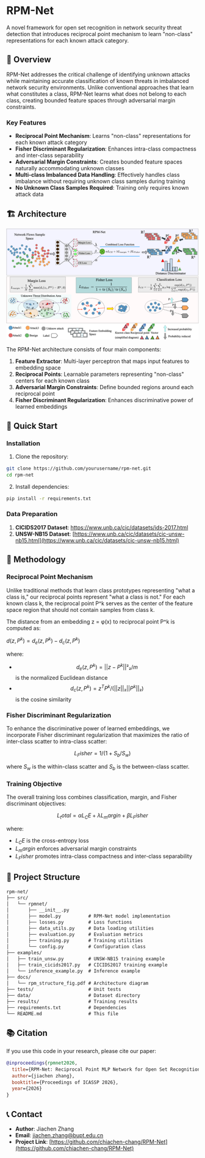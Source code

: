 # RPM-Net
A novel framework for open set recognition in network security threat detection that introduces reciprocal point mechanism to learn "non-class" representations for each known attack category.
## 🎯 Overview

RPM-Net addresses the critical challenge of identifying unknown attacks while maintaining accurate classification of known threats in imbalanced network security environments. Unlike conventional approaches that learn what constitutes a class, RPM-Net learns what does not belong to each class, creating bounded feature spaces through adversarial margin constraints.
### Key Features

- **Reciprocal Point Mechanism**: Learns "non-class" representations for each known attack category
- **Fisher Discriminant Regularization**: Enhances intra-class compactness and inter-class separability
- **Adversarial Margin Constraints**: Creates bounded feature spaces naturally accommodating unknown classes
- **Multi-class Imbalanced Data Handling**: Effectively handles class imbalance without requiring unknown class samples during training
- **No Unknown Class Samples Required**: Training only requires known attack data

## 🏗️ Architecture

![RPM-Net Architecture](docs/rpm_structure_fig.png)

The RPM-Net architecture consists of four main components:

1. **Feature Extractor**: Multi-layer perceptron that maps input features to embedding space
2. **Reciprocal Points**: Learnable parameters representing "non-class" centers for each known class
3. **Adversarial Margin Constraints**: Define bounded regions around each reciprocal point
4. **Fisher Discriminant Regularization**: Enhances discriminative power of learned embeddings

## 🚀 Quick Start

### Installation

1. Clone the repository:
```bash
git clone https://github.com/yourusername/rpm-net.git
cd rpm-net
```

2. Install dependencies:
```bash
pip install -r requirements.txt
```
### Data Preparation

1. **CICIDS2017 Dataset**: [https://www.unb.ca/cic/datasets/ids-2017.html
](https://www.unb.ca/cic/datasets/ids-2017.html)
2. **UNSW-NB15 Dataset**: [https://www.unb.ca/cic/datasets/cic-unsw-nb15.html](https://www.unb.ca/cic/datasets/cic-unsw-nb15.html)

## 🔬 Methodology

### Reciprocal Point Mechanism

Unlike traditional methods that learn class prototypes representing "what a class is," our reciprocal points represent "what a class is not." For each known class k, the reciprocal point P^k serves as the center of the feature space region that should not contain samples from class k.

The distance from an embedding z = φ(x) to reciprocal point P^k is computed as:

$d(z, P^k) = d_e(z, P^k) - d_c(z, P^k)$


where:
- $$d_e(z, P^k) = ||z - P^k||²₂ / m$$ is the normalized Euclidean distance
- $$d_c(z, P^k) = z^T P^k / (||z||₂ ||P^k||₂)$$ is the cosine similarity

### Fisher Discriminant Regularization

To enhance the discriminative power of learned embeddings, we incorporate Fisher discriminant regularization that maximizes the ratio of inter-class scatter to intra-class scatter:

$$L_Fisher = 1 / (1 + S_b/S_w)$$

where $S_w$ is the within-class scatter and $S_b$ is the between-class scatter.
### Training Objective

The overall training loss combines classification, margin, and Fisher discriminant objectives:

$$L_total = α L_CE + λ L_margin + β L_Fisher$$

where:
- $L_CE$ is the cross-entropy loss
- $L_margin$ enforces adversarial margin constraints
- $L_Fisher$ promotes intra-class compactness and inter-class separability

## 📁 Project Structure

```
rpm-net/
├── src/
│   └── rpmnet/
│       ├── __init__.py
│       ├── model.py          # RPM-Net model implementation
│       ├── losses.py         # Loss functions
│       ├── data_utils.py     # Data loading utilities
│       ├── evaluation.py     # Evaluation metrics
│       ├── training.py       # Training utilities
│       └── config.py         # Configuration class
├── examples/
│   ├── train_unsw.py         # UNSW-NB15 training example
│   ├── train_cicids2017.py   # CICIDS2017 training example
│   └── inference_example.py  # Inference example
├── docs/
│   └── rpm_structure_fig.pdf # Architecture diagram
├── tests/                    # Unit tests
├── data/                     # Dataset directory
├── results/                  # Training results
├── requirements.txt          # Dependencies
└── README.md                 # This file
```
## 📚 Citation

If you use this code in your research, please cite our paper:

```bibtex
@inproceedings{rpmnet2026,
  title={RPM-Net: Reciprocal Point MLP Network for Open Set Recognition in Network Security Threat Detection},
  author={jiachen zhang},
  booktitle={Proceedings of ICASSP 2026},
  year={2026}
}
```
## 📞 Contact

- **Author**: Jiachen Zhang
- **Email**: jiachen.zhang@bupt.edu.cn
- **Project Link**: [https://github.com/chiachen-chang/RPM-Net](https://github.com/chiachen-chang/RPM-Net)
